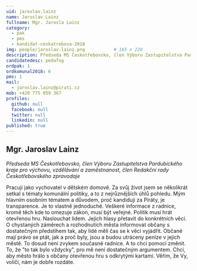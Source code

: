 ```yaml
---
uid: jaroslav.lainz
name: Jaroslav Lainz
fullname: Mgr. Jarosla Lainz
category:
  - pak
  - pms
  - kandidat-ceskatrebova-2018
img: people/jaroslav.lainz.png           # 165 x 220
description: Předseda MS Českotřebovsko, člen Výboru Zastupitelstva Pardubického kraje pro výchovu, vzdělávání a zaměstnanost, člen Redakční rady Českotřebovského zpravodaje
candidatedesc: pedafog
ordpak: 1
ordkomunal2018: 6
pms: 1 
mail:
  - jaroslav.lainz@pirati.cz
mob: +420 775 059 367
profiles:
  github: null
  facebook: null
  twitter: null
  linkedin: null
published: true
---
```

## Mgr. Jaroslav Lainz
*Předseda MS Českotřebovsko, člen Výboru Zastupitelstva Pardubického kraje pro výchovu, vzdělávání a zaměstnanost, člen Redakční rady Českotřebovského zpravodaje*

Pracuji jako vychovatel v dětském domově. Za svůj život jsem se několikrát setkal s tématy komunální politiky, a to z nejrůznějších úhlů pohledu. Mým hlavním osobním tématem a důvodem, proč kandiduji za Piráty, je transparence. Je to vlastně jednoduché. Veškeré informace z radnice, kromě těch kde to omezuje zákon, musí být veřejné. Politik musí hrát otevřenou hru. Naslouchat lidem. Jejich hlasy přetavit do konkrétních věcí. O chystaných záměrech a rozhodnutích města informovat občany s dostatečným předstihem tak, aby lidé měli čas se k věci vyjádřit. Občané mají právo se ptát, jak a proč byly, jsou a budou utráceny peníze v jejich městě.
To dosud není zvykem současné radnice. A to chci pomoci změnit. To, že "to tak bylo vždycky", pro mě není dostatečným argumentem. Chci, aby město hrálo s občany otevřenou hru s odkrytými kartami. Věřím, že Vy, voliči, nám je dobře rozdáte.
